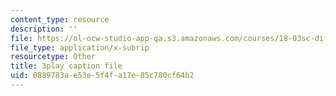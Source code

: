 ```yaml
---
content_type: resource
description: ''
file: https://ol-ocw-studio-app-qa.s3.amazonaws.com/courses/18-03sc-differential-equations-fall-2011/0889783ae53e5f4fa17e85c780cf64b2_JNsNgXKFgdo.vtt
file_type: application/x-subrip
resourcetype: Other
title: 3play caption file
uid: 0889783a-e53e-5f4f-a17e-85c780cf64b2
---
```

